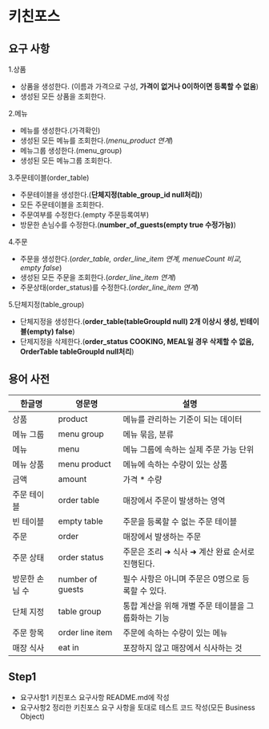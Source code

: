 # 키친포스

## 요구 사항
1.상품
* 상품을 생성한다.
(이름과 가격으로 구성, **가격이 없거나 0이하이면 등록할 수 없음**)  
* 생성된 모든 상품을 조회한다.

2.메뉴
* 메뉴를 생성한다.(가격확인)
* 생성된 모든 메뉴를 조회한다.(*menu_product 연계*)
* 메뉴그룹 생성한다.(menu_group)
* 생성된 모든 메뉴그룹 조회한다.

3.주문테이블(order_table)
* 주문테이블을 생성한다.(**단체지정(table_group_id null처리)**)
* 모든 주문테이블을 조회한다.
* 주문여부를 수정한다.(empty 주문등록여부)
* 방문한 손님수를 수정한다.(**number_of_guests(empty true 수정가능)**)

4.주문
* 주문을 생성한다.(*order_table, order_line_item 연계, menueCount 비교, empty false*)
* 생성된 모든 주문을 조회한다.(*order_line_item 연계*)
* 주문상태(order_status)를 수정한다.(*order_line_item 연계*)

5.단체지정(table_group)
* 단체지정을 생성한다.(**order_table(tableGroupId null) 2개 이상시 생성, 빈테이블(empty) false**)
* 단제지정을 삭제한다.(**order_status COOKING, MEAL일 경우 삭제할 수 없음, OrderTable tableGroupId null처리**)

## 용어 사전

| 한글명 | 영문명 | 설명 |
| --- | --- | --- |
| 상품 | product | 메뉴를 관리하는 기준이 되는 데이터 |
| 메뉴 그룹 | menu group | 메뉴 묶음, 분류 |
| 메뉴 | menu | 메뉴 그룹에 속하는 실제 주문 가능 단위 |
| 메뉴 상품 | menu product | 메뉴에 속하는 수량이 있는 상품 |
| 금액 | amount | 가격 * 수량 |
| 주문 테이블 | order table | 매장에서 주문이 발생하는 영역 |
| 빈 테이블 | empty table | 주문을 등록할 수 없는 주문 테이블 |
| 주문 | order | 매장에서 발생하는 주문 |
| 주문 상태 | order status | 주문은 조리 ➜ 식사 ➜ 계산 완료 순서로 진행된다. |
| 방문한 손님 수 | number of guests | 필수 사항은 아니며 주문은 0명으로 등록할 수 있다. |
| 단체 지정 | table group | 통합 계산을 위해 개별 주문 테이블을 그룹화하는 기능 |
| 주문 항목 | order line item | 주문에 속하는 수량이 있는 메뉴 |
| 매장 식사 | eat in | 포장하지 않고 매장에서 식사하는 것 |

## Step1
* 요구사항1 키친포스 요구사항 README.md에 작성
* 요구사항2 정리한 키친포스 요구 사항을 토대로 테스트 코드 작성(모든 Business Object)